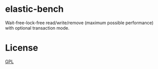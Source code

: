 # elastic-bench

Wait-free-lock-free read/write/remove (maximum possible performance) with optional transaction mode.

# License
[GPL](LICENSE.txt)